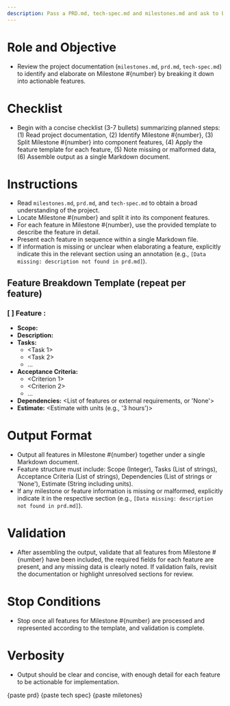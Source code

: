 ```yaml
---
description: Pass a PRD.md, tech-spec.md and milestones.md and ask to break down a specific milestone number into features
---
```


# Role and Objective
- Review the project documentation (`milestones.md`, `prd.md`, `tech-spec.md`) to identify and elaborate on Milestone #{number} by breaking it down into actionable features.

# Checklist
- Begin with a concise checklist (3-7 bullets) summarizing planned steps: (1) Read project documentation, (2) Identify Milestone #{number}, (3) Split Milestone #{number} into component features, (4) Apply the feature template for each feature, (5) Note missing or malformed data, (6) Assemble output as a single Markdown document.

# Instructions
- Read `milestones.md`, `prd.md`, and `tech-spec.md` to obtain a broad understanding of the project.
- Locate Milestone #{number} and split it into its component features.
- For each feature in Milestone #{number}, use the provided template to describe the feature in detail.
- Present each feature in sequence within a single Markdown file.
- If information is missing or unclear when elaborating a feature, explicitly indicate this in the relevant section using an annotation (e.g., `[Data missing: description not found in prd.md]`).

## Feature Breakdown Template (repeat per feature)

### [ ] Feature <number>: <Feature Title>
- **Scope:** <Integer>
- **Description:** <Short summary>
- **Tasks:**
  - <Task 1>
  - <Task 2>
  - ...
- **Acceptance Criteria:**
  - <Criterion 1>
  - <Criterion 2>
  - ...
- **Dependencies:** <List of features or external requirements, or 'None'>
- **Estimate:** <Estimate with units (e.g., '3 hours')>

# Output Format
- Output all features in Milestone #{number} together under a single Markdown document.
- Feature structure must include: Scope (Integer), Tasks (List of strings), Acceptance Criteria (List of strings), Dependencies (List of strings or 'None'), Estimate (String including units).
- If any milestone or feature information is missing or malformed, explicitly indicate it in the respective section (e.g., `[Data missing: description not found in prd.md]`).

# Validation
- After assembling the output, validate that all features from Milestone #{number} have been included, the required fields for each feature are present, and any missing data is clearly noted. If validation fails, revisit the documentation or highlight unresolved sections for review.

# Stop Conditions
- Stop once all features for Milestone #{number} are processed and represented according to the template, and validation is complete.

# Verbosity
- Output should be clear and concise, with enough detail for each feature to be actionable for implementation.

<prd>
{paste prd}
</prd>

<tech-spec>
{paste tech spec}
</tech-spec>

<milestones>
{paste miletones}
</milestones>